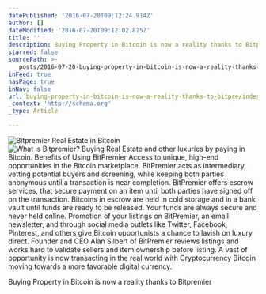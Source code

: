 ```yaml
---
datePublished: '2016-07-20T09:12:24.914Z'
author: []
dateModified: '2016-07-20T09:12:02.825Z'
title: ''
description: Buying Property in Bitcoin is now a reality thanks to Bitpremier
starred: false
sourcePath: >-
  _posts/2016-07-20-buying-property-in-bitcoin-is-now-a-reality-thanks-to-bitpre.md
inFeed: true
hasPage: true
inNav: false
url: buying-property-in-bitcoin-is-now-a-reality-thanks-to-bitpre/index.html
_context: 'http://schema.org'
_type: Article

---
```

![Bitpremier Real Estate in Bitcoin](https://the-grid-user-content.s3-us-west-2.amazonaws.com/faedc939-0c00-495a-b51c-387cbb7a87d5.png)
![What is Bitpremier? Buying Real Estate and other luxuries by paying in Bitcoin. Benefits of Using BitPremier Access to unique, high-end opportunities in the Bitcoin marketplace. BitPremier acts as intermediary, vetting potential buyers and screening, while keeping both parties anonymous until a transaction is near completion. BitPremier offers escrow services, that secure payment on an item until both parties have signed off on the transaction. Bitcoins in escrow are held in cold storage and in a bank vault until funds are ready to be released. Your funds are always secure and never held online. Promotion of your listings on BitPremier,  an email newsletter, and through social media outlets like Twitter, Facebook, Pinterest, and others give Bitcoin opportunists a chance to lavish on luxury direct. Founder and CEO Alan Silbert of BitPremier reviews listings and works hard to validate sellers and item ownership before listing. A vast of opportunity is now transacting in the real world with Cryptocurrency Bitcoin moving towards a more favorable digital currency.](https://the-grid-user-content.s3-us-west-2.amazonaws.com/3080e5f9-a16d-4a86-9be7-dc7db0b17920.png)

Buying Property in Bitcoin is now a reality thanks to Bitpremier